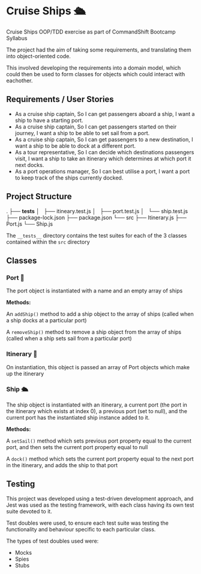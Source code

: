 # Cruise Ships 🛳️
Cruise Ships OOP/TDD exercise as part of CommandShift Bootcamp Syllabus

The project had the aim of taking some requirements, and translating them into object-oriented code. 

This involved developing the requirements into a domain model, which could then be used to form classes for objects which could interact with eachother.

## Requirements / User Stories

* As a cruise ship captain, So I can get passengers aboard a ship, I want a ship to have a starting port.
* As a cruise ship captain, So I can get passengers started on their journey, I want a ship to be able to set sail from a port.
* As a cruise ship captain, So I can get passengers to a new destination, I want a ship to be able to dock at a different port.
* As a tour representative, So I can decide which destinations passengers visit, I want a ship to take an itinerary which determines at which port it next docks.
* As a port operations manager, So I can best utilise a port, I want a port to keep track of the ships currently docked.

## Project Structure
.
├── __tests__
│   ├── itineary.test.js
│   ├── port.test.js
│   └── ship.test.js
├── package-lock.json
├── package.json
└── src
    ├── Itinerary.js
    ├── Port.js
    └── Ship.js

The ``__tests__`` directory contains the test suites for each of the 3 classes contained within the ``src`` directory

## Classes
### Port 🌊

The port object is instantiated with a name and an empty array of ships

**Methods:**

An ``addShip()`` method to add a ship object to the array of ships (called when a ship docks at a particular port)

A ``removeShip()`` method to remove a ship object from the array of ships (called when a ship sets sail from a particular port)

### Itinerary 📜

On instantiation, this object is passed an array of Port objects which make up the itinerary

### Ship 🛳️
The ship object is instantiated with an itinerary, a current port (the port in the itinerary which exists at index 0), a previous port (set to null), and the current port has the instantiated ship instance added to it.

**Methods:**

A ``setSail()`` method which sets previous port property equal to the current port, and then sets the current port property equal to null

A ``dock()`` method which sets the current port property equal to the next port in the itinerary, and adds the ship to that port

## Testing

This project was developed using a test-driven development approach, and Jest was used as the testing framework, with each class having its own test suite devoted to it.

Test doubles were used, to ensure each test suite was testing the functionality and behaviour specific to each particular class. 

The types of test doubles used were: 

* Mocks
* Spies
* Stubs
